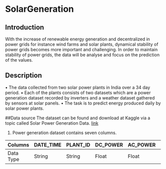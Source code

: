 # SolarGeneration

## Introduction
With the increase of renewable energy generation and decentralized in power grids for instance wind farms and solar plants, dynamical stability of power grids becomes more important and challenging. In order to maintain stability of power grids, the data will be analyse and focus on the prediction of the values.

## Description
• The data collected from two solar power plants in India over a 34 day period.
• Each of the plants consists of two datasets which are a power generation dataset recorded by inverters and a weather dataset gathered by sensors at solar panels.
• The task is to predict energy produced daily by solar power plants.

##Data source
The dataset can be found and download at Kaggle via a topic called Solar Power Generation Data. [link](https://www.kaggle.com/anikannal/solar-power-generation-data)

1. Power generation dataset contains seven columns.

| Columns   | DATE_TIME | PLANT_ID | DC_POWER | AC_POWER | DAILY_YIELD | TOTAL_YIELD |
| -------   | --------- | -------- | -------- | -------- | ----------- | ----------- |
| Data Type | String | String | Float | Float | Float | Float |
